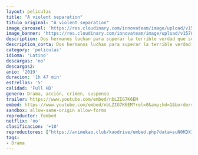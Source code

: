 ```yaml
---
layout: peliculas
title: "A violent separation"
titulo_original: "A violent separation"
image_carousel: 'https://res.cloudinary.com/innovateam/image/upload/v1578194041/violent-min_gvahul.jpg'
image_banner: 'https://res.cloudinary.com/innovateam/image/upload/v1578194047/y3uaTafluaoK5M2lDgjBKZ88t3Q-min_bu4mkb.jpg'
description: Dos hermanos luchan para superar la terrible verdad que se esconde tras la tragedia que destrozó a su familia tres generaciones atrás en el tiempo.
description_corta: Dos hermanos luchan para superar la terrible verdad que se esconde tras la tragedia que destrozó a su familia tres generaciones atrás en el tiempo.
category: 'peliculas'
idioma: 'Latino'
descargas: 'no'
descargas2:
anio: '2019'
duracion: '1h 47 min'
estrellas: '5'
calidad: 'Full HD'
genero: Drama, acción, crimen, suspenso
trailer: https://www.youtube.com/embed/nbLZIG7K6EM
embed: https://www.youtube.com/embed/nbLZIG7K6EM?rel=0&amp;hd=1&border=0&wmode=opaque&enablejsapi=1&modestbranding=1&controls=1&showinfo=1
sandbox: allow-same-origin allow-forms
reproductor: fembed
netflix: 'no'
clasificacion: '+10'
reproductores: ["https://animekao.club/kaodrive/embed.php?data=suN0KDX1J0t8DpQbdx7609T7HpLZtq0IkJcU9nj37SHJBh7HNm2ydfG/IC5GYg8rd6mYwxIVPQ7VkxXEe5uEk5BSjNCX99PPHKvcsDNZbl8uGkcAz1T4PaAx/bjSOFFbXAEEtC/1VnmOJ4PCkjl40NemSgqzVBCVHL3KT0H9qGOcYp39FDe0IB+JvUgD2RRyU190DPc04M5PYR1fab9+I3ry2Z56Lfni+k2wZsZkn3xn59XirM6CpLAxlWRJB8eaN3NQDmyv0Tnzo0fuuyQ+n0N1uRXLE780UZBWYKJKLFARD5dLQlzeV8A/XYKlOBtLLtA9Fg29J4K1XhTOeoE1lB6UMhoD0qFpUX1my9tJ8MNair3CcRKEKe3YjSr6oHh/OIrGMjqzVCTSQEk57apJuA==","https://www.zembed.to/public/dist/asteroid.html?id=0310437e942335837013bd900a1d1b7f&title=A%20Violent%20Separation","https://animekao.club/play/peliculas/a/a-violent-separation-2019-la.html","https://gdriveplayer.co/embed2.php?link=nMgYBlsYjX3AP5uTNGqa7gXaoW9gqhiDdC%252F6JGpDBChJm970rZeATEvJ4DhX0SnsJ9r%252FYBqZ8qqWAGrhGnGkfTH%252FA8n2JBJtoek17HgJMX0BKG3A2cdsSOJUoa1fNboDhXcYMgxb%252BLOOPFRTYOv0U9q5mz%252FxyRn3BjNys4HCJ7sSjmpNFHdHR8wRmbGb0elAkDoKppNmeciQtOENOXhhqw","https://gdriveplayer.co/embed2.php?link=xXjEAyXNPUq71r4CL2Wh0wSpfJ9SEesEPCrUZ%252F4Z12CgwACFYdrLcNOjJxwzrlTiAhXbCfxKzi92bvSkUsBxlEiYtxDQzqIiitDkUjJGOK6EoITISFqWajHL476AjETu0nIc42ZVi%252BXe5aSOcQyCxXCsye3%252BwdXkNjKlMLq%252F0Uh6w9qEIsnIMdDit17%252FfhmLzGC2VkLaDyE5rYsdpTDzQz","https://animekao.club/play/peliculas/a/a-violent-separation-2019-la.html"]
tags:
- Drama
---
```














